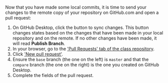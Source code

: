 Now that you have made some local commits, it is time to send your changes to the remote copy of your repository on GitHub.com and open a pull request:

1. On GitHub Desktop, click the button to sync changes. This button changes states based on the changes that have been made in your local repository and on the remote. If no other changes have been made, it will read **Publish Branch**. 
1. In your browser, go to the ['Pull Requests' tab of the class repository](https://github.com/githubschool{{site.baseurl}}-github-pages/pulls).
1. Click ['New pull request'](https://github.com/githubschool{{site.baseurl}}-github-pages/compare).
1. Ensure the `base` branch (the one on the left) is `master` and that the `compare` branch (the one on the right) is the one you created on GitHub Desktop.
1. Complete the fields of the pull request.
